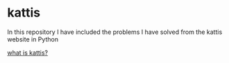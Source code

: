 # kattis
In this repository I have included the problems I have solved from the kattis website in Python

[what is kattis?](https://open.kattis.com/)
